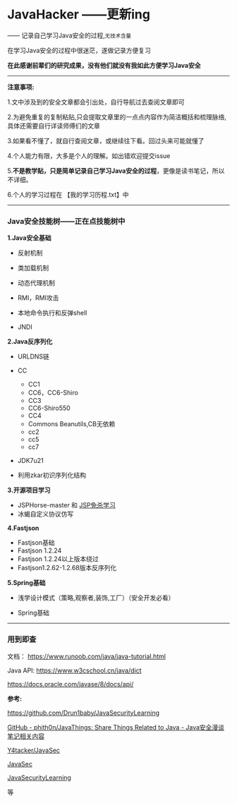 # JavaHacker ——更新ing

—— 记录自己学习Java安全的过程,`无技术含量`

在学习Java安全的过程中很迷茫，遂做记录方便复习

**在此感谢前辈们的研究成果，没有他们就没有我如此方便学习Java安全**

---

**注意事项:**

1.文中涉及到的安全文章都会引出处，自行导航过去查阅文章即可

2.为避免重复的复制粘贴,只会提取文章里的一点点内容作为简洁概括和梳理脉络,具体还需要自行详读师傅们的文章

3.如果看不懂了，就自行查阅文章，或继续往下看。回过头来可能就懂了

4.个人能力有限，大多是个人的理解。如出错欢迎提交issue

5.**不是教学贴，只是简单记录自己学习Java安全的过程**，更像是读书笔记，所以不详细。

6.个人的学习过程在 【我的学习历程.txt】中

---

### Java安全技能树——正在点技能树中

**1.Java安全基础**

- 反射机制

-  类加载机制
-  动态代理机制
-  RMI，RMI攻击
-  本地命令执行和反弹shell
-  JNDI

**2.Java反序列化**

- URLDNS链
- CC

  - CC1
  - CC6，CC6-Shiro
  - CC3
  - CC6-Shiro550
  - CC4
  - Commons Beanutils,CB无依赖
  - cc2
  - cc5
  - cc7
- JDK7u21
- 利用zkar初识序列化结构

**3.开源项目学习**

- JSPHorse-master	和 [JSP免杀学习](https://tttang.com/archive/1315/#toc_0x00)
- 冰蝎自定义协议仿写

**4.Fastjson**

- Fastjson基础
- Fastjson 1.2.24
- Fastjson 1.2.24以上版本绕过
- Fastjson1.2.62-1.2.68版本反序列化

**5.Spring基础**

- 浅学设计模式（策略,观察者,装饰,工厂）（安全开发必看）

- Spring基础

---

### 用到即查

文档：
https://www.runoob.com/java/java-tutorial.html

Java API:
https://www.w3cschool.cn/java/dict

https://docs.oracle.com/javase/8/docs/api/

**参考:**

https://github.com/Drun1baby/JavaSecurityLearning

[GitHub - phith0n/JavaThings: Share Things Related to Java - Java安全漫谈笔记相关内容](https://github.com/phith0n/JavaThings)

[Y4tacker/JavaSec](https://github.com/Y4tacker/JavaSec)

[JavaSec](https://javasec.org/)

[JavaSecurityLearning](https://github.com/Drun1baby/JavaSecurityLearning)

等